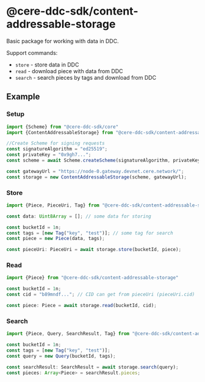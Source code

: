 # @cere-ddc-sdk/content-addressable-storage

Basic package for working with data in DDC.

Support commands:
- `store` - store data in DDC
- `read` - download piece with data from DDC
- `search` - search pieces by tags and download from DDC

## Example

### Setup

```typescript
import {Scheme} from "@cere-ddc-sdk/core"
import {ContentAddressableStorage} from "@cere-ddc-sdk/content-addressable-storage"

//Create Scheme for signing requests
const signatureAlgorithm = "ed25519";
const privateKey = "0x9gh7...";
const scheme = await Scheme.createScheme(signatureAlgorithm, privateKey);

const gatewayUrl = "https://node-0.gateway.devnet.cere.network/";
const storage = new ContentAddressableStorage(scheme, gatewayUrl);
```

### Store

```typescript
import {Piece, PieceUri, Tag} from "@cere-ddc-sdk/content-addressable-storage"

const data: Uint8Array = []; // some data for storing

const bucketId = 1n;
const tags = [new Tag("key", "test")]; // some tag for search
const piece = new Piece(data, tags);

const pieceUri: PieceUri = await storage.store(bucketId, piece);
```

### Read
```typescript
import {Piece} from "@cere-ddc-sdk/content-addressable-storage"

const bucketId = 1n;
const cid = "b89mndf..."; // CID can get from pieceUri (pieceUri.cid)

const piece: Piece = await storage.read(bucketId, cid);
```

### Search

```typescript
import {Piece, Query, SearchResult, Tag} from "@cere-ddc-sdk/content-addressable-storage"

const bucketId = 1n;
const tags = [new Tag("key", "test")];
const query = new Query(bucketId, tags);

const searchResult: SearchResult = await storage.search(query);
const pieces: Array<Piece> = searchResult.pieces;
```